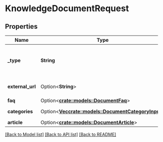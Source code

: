 # KnowledgeDocumentRequest

## Properties

Name | Type | Description | Notes
------------ | ------------- | ------------- | -------------
**_type** | **String** | Document type according to assigned template | 
**external_url** | Option<**String**> | External Url to the document | [optional]
**faq** | Option<[**crate::models::DocumentFaq**](DocumentFaq.md)> |  | [optional]
**categories** | Option<[**Vec<crate::models::DocumentCategoryInput>**](DocumentCategoryInput.md)> | Document categories | [optional]
**article** | Option<[**crate::models::DocumentArticle**](DocumentArticle.md)> |  | [optional]

[[Back to Model list]](../README.md#documentation-for-models) [[Back to API list]](../README.md#documentation-for-api-endpoints) [[Back to README]](../README.md)


